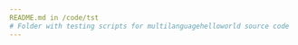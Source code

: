 ```yaml
--- 
README.md in /code/tst 
# Folder with testing scripts for multilanguagehelloworld source code
--- 
```

